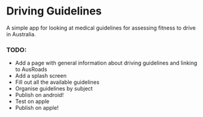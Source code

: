 # Driving Guidelines

A simple app for looking at medical guidelines for assessing fitness to drive in Australia.

### TODO:

 - Add a page with general information about driving guidelines and linking to AusRoads
 - Add a splash screen
 - Fill out all the available guidelines
 - Organise guidelines by subject
 - Publish on android!
 - Test on apple
 - Publish on apple!
